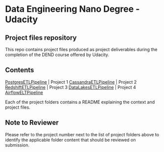 # Data Engineering Nano Degree - Udacity
## Project files repository

This repo contains project files produced as project deliverables during the completion of the DEND course
offered by Udacity.

## Contents
[PostgresETLPipeline](https://github.com/coetzeevs/udacity/tree/master/PostgresETLPipeline)  | Project 1
[CassandraETLPipeline](https://github.com/coetzeevs/udacity/tree/master/CassandraETLPipeline) | Project 2
[RedshiftETLPipeline](https://github.com/coetzeevs/udacity/tree/master/RedshiftETLPipeline)  | Project 3
[DataLakesETLPipeline](https://github.com/coetzeevs/udacity/tree/master/DataLakesETLPipeline) | Project 4
[AirflowELTPipeline](https://github.com/coetzeevs/udacity/tree/master/AirflowETLPipeline)

Each of the project folders contains a README explaining the context and project files.

## Note to Reviewer
Please refer to the project number next to the list of project folders above to identify the 
applicable folder content that should be reviewed on submission. 
